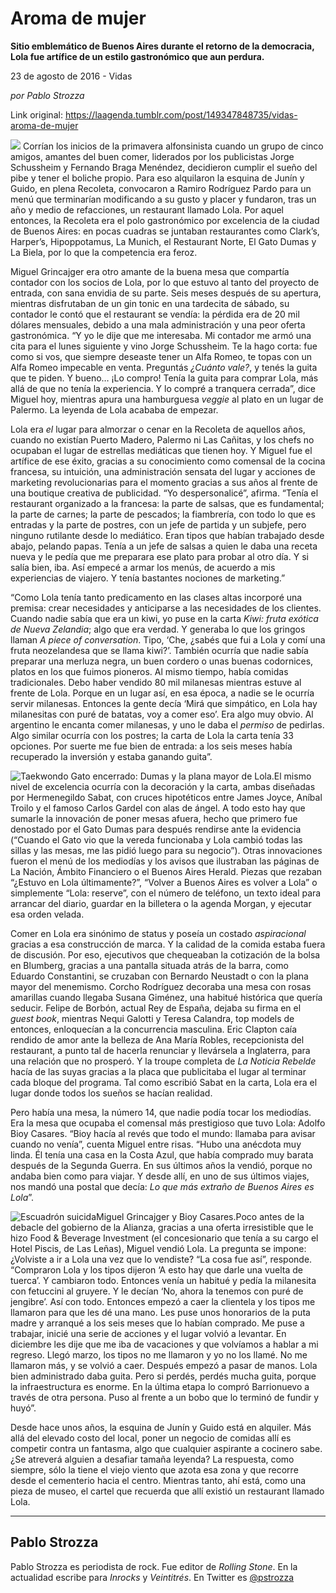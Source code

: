 # Aroma de mujer

**Sitio emblemático de Buenos Aires durante el retorno de la democracia, Lola fue artífice de un estilo gastronómico que aun perdura.**

23 de agosto de 2016 - Vidas

_por Pablo Strozza_

Link original: https://laagenda.tumblr.com/post/149347848735/vidas-aroma-de-mujer

![](https://64.media.tumblr.com/d7c595e05b2ee42687865346bbb917d6/tumblr_inline_pk0l4zYuG51t6q87u_500.jpg)
Corrían los inicios de la primavera alfonsinista cuando un grupo de cinco amigos, amantes del buen comer, liderados por los publicistas Jorge Schussheim y Fernando Braga Menéndez, decidieron cumplir el sueño del pibe y tener el boliche propio. Para eso alquilaron la esquina de Junín y Guido, en plena Recoleta, convocaron a Ramiro Rodríguez Pardo para un menú que terminarían modificando a su gusto y placer y fundaron, tras un año y medio de refacciones, un restaurant llamado Lola. Por aquel entonces, la Recoleta era el polo gastronómico por excelencia de la ciudad de Buenos Aires: en pocas cuadras se juntaban restaurantes como Clark’s, Harper’s, Hipoppotamus, La Munich, el Restaurant Norte, El Gato Dumas y La Biela, por lo que la competencia era feroz. 

Miguel Grincajger era otro amante de la buena mesa que compartía contador con los socios de Lola, por lo que estuvo al tanto del proyecto de entrada, con sana envidia de su parte. Seis meses después de su apertura, mientras disfrutaban de un gin tonic en una tardecita de sábado, su contador le contó que el restaurant se vendía: la pérdida era de 20 mil dólares mensuales, debido a una mala administración y una peor oferta gastronómica. “Y yo le dije que me interesaba. Mi contador me armó una cita para el lunes siguiente y vino Jorge Schussheim. Te la hago corta: fue como si vos, que siempre deseaste tener un Alfa Romeo, te topas con un Alfa Romeo impecable en venta. Preguntás *¿Cuánto vale?*, y tenés la guita que te piden. Y bueno… ¡Lo compro! Tenía la guita para comprar Lola, más allá de que no tenía la experiencia. Y lo compré a tranquera cerrada”, dice Miguel hoy, mientras apura una hamburguesa *veggie* al plato en un lugar de Palermo. La leyenda de Lola acababa de empezar. 


Lola era *el* lugar para almorzar o cenar en la Recoleta de aquellos años, cuando no existían Puerto Madero, Palermo ni Las Cañitas, y los chefs no ocupaban el lugar de estrellas mediáticas que tienen hoy. Y Miguel fue el artífice de ese éxito, gracias a su conocimiento como comensal de la cocina francesa, su intuición, una administración sensata del lugar y acciones de marketing revolucionarias para el momento gracias a sus años al frente de una boutique creativa de publicidad. “Yo despersonalicé”, afirma. “Tenía el restaurant organizado a la francesa: la parte de salsas, que es fundamental; la parte de carnes; la parte de pescados; la fiambrería, con todo lo que es entradas y la parte de postres, con un jefe de partida y un subjefe, pero ninguno rutilante desde lo mediático. Eran tipos que habían trabajado desde abajo, pelando papas. Tenía a un jefe de salsas a quien le daba una receta nueva y le pedía que me preparara ese plato para probar al otro día. Y si salía bien, iba. Así empecé a armar los menús, de acuerdo a mis experiencias de viajero. Y tenía bastantes nociones de marketing.”

“Como Lola tenía tanto predicamento en las clases altas incorporé una premisa: crear necesidades y anticiparse a las necesidades de los clientes. Cuando nadie sabía que era un kiwi, yo puse en la carta *Kiwi: fruta exótica de Nueva Zelandia*; algo que era verdad. Y generaba lo que los gringos llaman *A piece of conversation*. Tipo, ‘Che, ¿sabés que fui a Lola y comí una fruta neozelandesa que se llama kiwi?’. También ocurría que nadie sabía preparar una merluza negra, un buen cordero o unas buenas codornices, platos en los que fuimos pioneros. Al mismo tiempo, había comidas tradicionales. Debo haber vendido 80 mil milanesas mientras estuve al frente de Lola. Porque en un lugar así, en esa época, a nadie se le ocurría servir milanesas. Entonces la gente decía ‘Mirá que simpático, en Lola hay milanesitas con puré de batatas, voy a comer eso’. Era algo muy obvio. Al argentino le encanta comer milanesas, y uno le daba el *permiso* de pedirlas. Algo similar ocurría con los postres; la carta de Lola la carta tenía 33 opciones. Por suerte me fue bien de entrada: a los seis meses había recuperado la inversión y estaba ganando guita”.

![Taekwondo](https://64.media.tumblr.com/4fd0ca22f03d3dbfe5d64a4e920072d3/tumblr_inline_pk0l50fEoq1t6q87u_400.jpg) Gato encerrado: Dumas y la plana mayor de Lola.El mismo nivel de excelencia ocurría con la decoración y la carta, ambas diseñadas por Hermenegildo Sabat, con cruces hipotéticos entre James Joyce, Aníbal Troilo y el famoso Carlos Gardel con alas de ángel. A todo esto hay que sumarle la innovación de poner mesas afuera, hecho que primero fue denostado por el Gato Dumas para después rendirse ante la evidencia (“Cuando el Gato vio que la vereda funcionaba y Lola cambió todas las sillas y las mesas, me las pidió luego para su negocio”). Otras innovaciones fueron el menú de los mediodías y los avisos que ilustraban las páginas de La Nación, Ámbito Financiero o el Buenos Aires Herald. Piezas que rezaban “¿Estuvo en Lola últimamente?”, “Volver a Buenos Aires es volver a Lola” o simplemente “Lola: reserve”, con el número de teléfono, un texto ideal para arrancar del diario, guardar en la billetera o la agenda Morgan, y ejecutar esa orden velada.


Comer en Lola era sinónimo de status y poseía un costado *aspiracional* gracias a esa construcción de marca. Y la calidad de la comida estaba fuera de discusión. Por eso, ejecutivos que chequeaban la cotización de la bolsa en Blumberg, gracias a una pantalla situada atrás de la barra, como Eduardo Constantini, se cruzaban con Bernardo Neustadt o con la plana mayor del menemismo. Corcho Rodríguez decoraba una mesa con rosas amarillas cuando llegaba Susana Giménez, una habitué histórica que quería seducir. Felipe de Borbón, actual Rey de España, dejaba su firma en el *guest book*, mientras Nequi Galotti y Teresa Calandra, top models de entonces, enloquecían a la concurrencia masculina. Eric Clapton caía rendido de amor ante la belleza de Ana María Robles, recepcionista del restaurant, a punto tal de hacerla renunciar y llevársela a Inglaterra, para una relación que no prosperó. Y la troupe completa de *La Noticia Rebelde* hacía de las suyas gracias a la placa que publicitaba el lugar al terminar cada bloque del programa. Tal como escribió Sabat en la carta, Lola era el lugar donde todos los sueños se hacían realidad.

Pero había una mesa, la número 14, que nadie podía tocar los mediodías. Era la mesa que ocupaba el comensal más prestigioso que tuvo Lola: Adolfo Bioy Casares. “Bioy hacía al revés que todo el mundo: llamaba para avisar cuando no venía”, cuenta Miguel entre risas. “Hubo una anécdota muy linda. Él tenía una casa en la Costa Azul, que había comprado muy barata después de la Segunda Guerra. En sus últimos años la vendió, porque no andaba bien como para viajar. Y desde allí, en uno de sus últimos viajes, nos mandó una postal que decía: *Lo que más extraño de Buenos Aires es Lola*”.

![Escuadrón suicida](https://64.media.tumblr.com/7d9206e8f6f69bab76f048f03edbbec4/tumblr_inline_pk0l50NV1a1t6q87u_400.jpg)Miguel Grincajger y Bioy Casares.Poco antes de la debacle del gobierno de la Alianza, gracias a una oferta irresistible que le hizo Food & Beverage Investment (el concesionario que tenía a su cargo el Hotel Piscis, de Las Leñas), Miguel vendió Lola. La pregunta se impone: ¿Volviste a ir a Lola una vez que lo vendiste? “La cosa fue así”, responde. “Compraron Lola y los tipos dijeron ‘A esto hay que darle una vuelta de tuerca’. Y cambiaron todo. Entonces venía un habitué y pedía la milanesita con fetuccini al gruyere. Y le decían ‘No, ahora la tenemos con puré de jengibre’. Así con todo. Entonces empezó a caer la clientela y los tipos me llamaron para que les dé una mano. Les puse unos honorarios de la puta madre y arranqué a los seis meses que lo habían comprado. Me puse a trabajar, inicié una serie de acciones y el lugar volvió a levantar. En diciembre les dije que me iba de vacaciones y que volvíamos a hablar a mi regreso. Llegó marzo, los tipos no me llamaron y yo no los llamé. No me llamaron más, y se volvió a caer. Después empezó a pasar de manos. Lola bien administrado daba guita. Pero si perdés, perdés mucha guita, porque la infraestructura es enorme. En la última etapa lo compró Barrionuevo a través de otra persona. Puso al frente a un bobo que lo terminó de fundir y huyó”. 

Desde hace unos años, la esquina de Junín y Guido está en alquiler. Más allá del elevado costo del local, poner un negocio de comidas allí es competir contra un fantasma, algo que cualquier aspirante a cocinero sabe. ¿Se atreverá alguien a desafiar tamaña leyenda? La respuesta, como siempre, sólo la tiene el viejo viento que azota esa zona y que recorre desde el cementerio hacia el centro. Mientras tanto, ahí está, como una pieza de museo, el cartel que recuerda que allí existió un restaurant llamado Lola. 

  




---

Pablo Strozza
-------------

 Pablo Strozza es periodista de rock. Fue editor de *Rolling Stone*. En la actualidad escribe para *Inrocks* y *Veintitrés*. En Twitter es [@pstrozza](https://twitter.com/pstrozza) 

